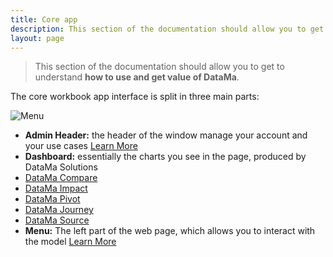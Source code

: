 ```yaml
---
title: Core app
description: This section of the documentation should allow you to get to understand how to use and get value of DataMa.
layout: page
---
```


> This section of the documentation should allow you to get to understand **how to use and get value of DataMa**.

The core workbook app interface is split in three main parts:

![Menu]({{site.url}}/{{site.baseurl}}/core_app/old/images/compare_home.png)

* **Admin Header:** the header of the window manage your account and your use cases [Learn More]({{site.url}}/{{site.baseurl}}/core-app/header.html)
* **Dashboard:**  essentially the charts you see in the page, produced by DataMa Solutions
 * [DataMa Compare]({{site.url}}/{{site.baseurl}}/core_app/old/compare.html)
 * [DataMa Impact]({{site.url}}/{{site.baseurl}}/core_app/old/impact.html)
 * [DataMa Pivot]({{site.url}}/{{site.baseurl}}/core_app/old/pivot.html)
 * [DataMa Journey]({{site.url}}/{{site.baseurl}}/core_app/old/journey.html)
 * [DataMa Source]({{site.url}}/{{site.baseurl}}/core_app/old/source.html)
* **Menu:** The left part of the web page, which allows you to interact with the model [Learn More]({{site.url}}/{{site.baseurl}}/core-app/menu.html)
